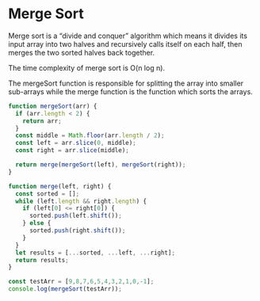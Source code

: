 # Merge Sort

Merge sort is a “divide and conquer” algorithm which means it divides its input array into two halves and recursively calls itself on each half, then merges the two sorted halves back together.

The time complexity of merge sort is O(n log n).

The mergeSort function is responsible for splitting the array into smaller sub-arrays while the merge function is the function which sorts the arrays.

```JavaScript
function mergeSort(arr) {
  if (arr.length < 2) {
    return arr;
  }
  const middle = Math.floor(arr.length / 2);
  const left = arr.slice(0, middle);
  const right = arr.slice(middle);

  return merge(mergeSort(left), mergeSort(right));
}

function merge(left, right) {
  const sorted = [];
  while (left.length && right.length) {
    if (left[0] <= right[0]) {
      sorted.push(left.shift());
    } else {
      sorted.push(right.shift());
    }
  }
  let results = [...sorted, ...left, ...right];
  return results;
}

const testArr = [9,8,7,6,5,4,3,2,1,0,-1];
console.log(mergeSort(testArr));

```
